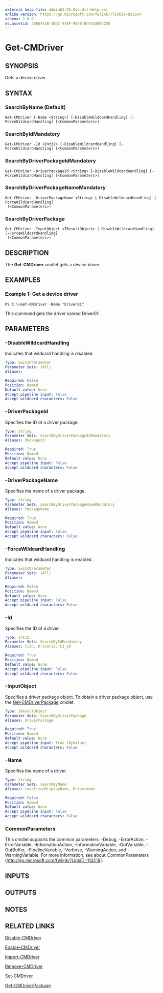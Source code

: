 ```yaml
---
external help file: AdminUI.PS.Osd.dll-Help.xml
online version: https://go.microsoft.com/fwlink/?linkid=833664
schema: 2.0.0
ms.assetid: 2B68441B-3BDC-44EF-9546-BC931AEE22CB
---
```


# Get-CMDriver

## SYNOPSIS
Gets a device driver.

## SYNTAX

### SearchByName (Default)
```
Get-CMDriver [-Name <String>] [-DisableWildcardHandling] [-ForceWildcardHandling] [<CommonParameters>]
```

### SearchByIdMandatory
```
Get-CMDriver -Id <Int32> [-DisableWildcardHandling] [-ForceWildcardHandling] [<CommonParameters>]
```

### SearchByDriverPackageIdMandatory
```
Get-CMDriver -DriverPackageId <String> [-DisableWildcardHandling] [-ForceWildcardHandling] [<CommonParameters>]
```

### SearchByDriverPackageNameMandatory
```
Get-CMDriver -DriverPackageName <String> [-DisableWildcardHandling] [-ForceWildcardHandling]
 [<CommonParameters>]
```

### SearchByDriverPackage
```
Get-CMDriver -InputObject <IResultObject> [-DisableWildcardHandling] [-ForceWildcardHandling]
 [<CommonParameters>]
```

## DESCRIPTION
The **Get-CMDriver** cmdlet gets a device driver.

## EXAMPLES

### Example 1: Get a device driver
```
PS C:\>Get-CMDriver -Name "Driver01"
```

This command gets the driver named Driver01.

## PARAMETERS

### -DisableWildcardHandling
Indicates that wildcard handling is disabled.

```yaml
Type: SwitchParameter
Parameter Sets: (All)
Aliases: 

Required: False
Position: Named
Default value: None
Accept pipeline input: False
Accept wildcard characters: False
```

### -DriverPackageId
Specifies the ID of a driver package.

```yaml
Type: String
Parameter Sets: SearchByDriverPackageIdMandatory
Aliases: PackageId

Required: True
Position: Named
Default value: None
Accept pipeline input: False
Accept wildcard characters: False
```

### -DriverPackageName
Specifies the name of a driver package.

```yaml
Type: String
Parameter Sets: SearchByDriverPackageNameMandatory
Aliases: PackageName

Required: True
Position: Named
Default value: None
Accept pipeline input: False
Accept wildcard characters: False
```

### -ForceWildcardHandling
Indicates that wildcard handling is enabled.

```yaml
Type: SwitchParameter
Parameter Sets: (All)
Aliases: 

Required: False
Position: Named
Default value: None
Accept pipeline input: False
Accept wildcard characters: False
```

### -Id
Specifies the ID of a driver.

```yaml
Type: Int32
Parameter Sets: SearchByIdMandatory
Aliases: CIId, DriverId, CI_ID

Required: True
Position: Named
Default value: None
Accept pipeline input: False
Accept wildcard characters: False
```

### -InputObject
Specifies a driver package object.
To obtain a driver package object, use the [Get-CMDriverPackage](./Get-CMDriverPackage.md) cmdlet.

```yaml
Type: IResultObject
Parameter Sets: SearchByDriverPackage
Aliases: DriverPackage

Required: True
Position: Named
Default value: None
Accept pipeline input: True (ByValue)
Accept wildcard characters: False
```

### -Name
Specifies the name of a driver.

```yaml
Type: String
Parameter Sets: SearchByName
Aliases: LocalizedDisplayName, DriverName

Required: False
Position: Named
Default value: None
Accept pipeline input: False
Accept wildcard characters: False
```

### CommonParameters
This cmdlet supports the common parameters: -Debug, -ErrorAction, -ErrorVariable, -InformationAction, -InformationVariable, -OutVariable, -OutBuffer, -PipelineVariable, -Verbose, -WarningAction, and -WarningVariable. For more information, see about_CommonParameters (http://go.microsoft.com/fwlink/?LinkID=113216).

## INPUTS

## OUTPUTS

## NOTES

## RELATED LINKS

[Disable-CMDriver](./Disable-CMDriver.md)

[Enable-CMDriver](./Enable-CMDriver.md)

[Import-CMDriver](./Import-CMDriver.md)

[Remove-CMDriver](./Remove-CMDriver.md)

[Set-CMDriver](./Set-CMDriver.md)

[Get-CMDriverPackage](./Get-CMDriverPackage.md)


